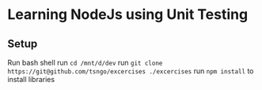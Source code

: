 # Learning NodeJs using Unit Testing

## Setup
Run bash shell
run `cd /mnt/d/dev`
run `git clone https://git@github.com/tsngo/excercises ./excercises`
run `npm install` to install libraries

